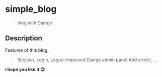# simple_blog
> blog with Django

## Description
Features of this blog:
> Register, Login, Logout
> Improved Django admin panel
> Add article, ...

**i hope you like it 😊**
